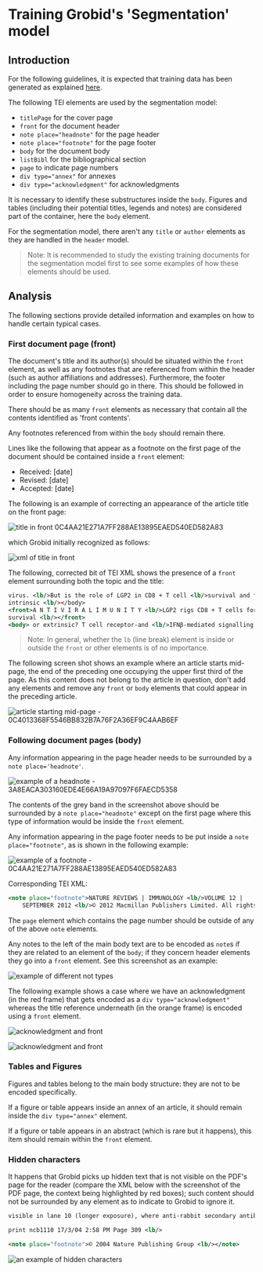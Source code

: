 # Training Grobid's 'Segmentation' model

## Introduction

For the following guidelines, it is expected that training data has been generated as explained [here](../Training-the-models-of-Grobid/#generation-of-training-data).

The following TEI elements are used by the segmentation model:

* `titlePage` for the cover page
* `front` for the document header
* `note place="headnote"` for the page header
* `note place="footnote"` for the page footer
* `body` for the document body
* `listBibl` for the bibliographical section
* `page` to indicate page numbers
* `div type="annex"` for annexes
* `div type="acknowledgment"` for acknowledgments

It is necessary to identify these substructures inside the `body`. Figures and tables (including their potential titles, legends and notes) are considered part of the container, here the `body` element.

For the segmentation model, there aren't any `title` or `author` elements as they are handled in the `header` model.

> Note: It is recommended to study the existing training documents for the segmentation model first to see some examples of how these elements should be used.

## Analysis

The following sections provide detailed information and examples on how to handle certain typical cases.

### First document page (front)

The document's title and its author(s) should be situated within the `front` element, as well as any footnotes that are referenced from within the header (such as author affiliations and addresses). Furthermore, the footer including the page number should go in there.  This should be followed in order to ensure homogeneity across the training data.

There should be as many `front` elements as necessary that contain all the contents identified as 'front contents'.

Any footnotes referenced from within the `body` should remain there.

Lines like the following that appear as a footnote on the first page of the document should be contained inside a `front` element:
* Received: [date]
* Revised: [date]
* Accepted: [date]

The following is an example of correcting an appearance of the article title on the front page:

![title in front 0C4AA21E271A7FF288AE13895EAED540ED582A83](img/title-in-front.png)

which Grobid initially recognized as follows:

![xml of title in front](img/title-in-front-xml-wrong.png)

The following, corrected bit of TEI XML shows the presence of a `front` element surrounding both the topic and the title:

```xml
virus. <lb/>But is the role of LGP2 in CD8 + T cell <lb/>survival and function cell
intrinsic <lb/></body>
<front>A N T I V I R A L I M U N I T Y <lb/>LGP2 rigs CD8 + T cells for
survival <lb/></front>
<body> or extrinsic? T cell receptor-and <lb/>IFNβ-mediated signalling in CD8 + T

```

> Note: In general, whether the `lb` (line break) element is inside or outside the `front` or other elements is of no importance.

The following screen shot shows an example where an article starts mid-page, the end of the preceding one occupying the upper first third of the page. As this content does not belong to the article in question, don't add any elements and remove any `front` or `body` elements that could appear in the preceding article.

![article starting mid-page - 0C4013368F5546BB832B7A76F2A36EF9C4AAB6EF](img/preceding-article-on-first-page.png)

### Following document pages (body)

Any information appearing in the page header needs to be surrounded by a `note place='headnote'`.

![example of a headnote - 3A8EACA303160EDE4E66A19A97097F6FAECD5358](img/note-place-headnote.png)

The contents of the grey band in the screenshot above should be surrounded by a `note place="headnote"` except on the first page where this type of information would be inside the `front` element.

Any information appearing in the page footer needs to be put inside a `note place="footnote"`, as is shown in the following example:

![example of a footnote - 0C4AA21E271A7FF288AE13895EAED540ED582A83](img/note-place-footnote.png)

Corresponding TEI XML:

```xml
<note place="footnote">NATURE REVIEWS | IMMUNOLOGY <lb/>VOLUME 12 |
	SEPTEMBER 2012 <lb/>© 2012 Macmillan Publishers Limited. All rights reserved</note>

```

The `page` element which contains the page number should be outside of any of the above `note` elements.

Any notes to the left of the main body text are to be encoded as `note`s if they are related to an element of the `body`; if they concern header elements they go into a `front` element.  See this screenshot as an example:

![example of different not types](img/different-note-examples.png)

The following example shows a case where we have an acknowledgment (in the red frame) that gets encoded as a `div type="acknowledgment"` whereas the title reference underneath (in the orange frame) is encoded using a `front` element.

![acknowledgment and front](img/acknowledgment-placement.png)

![acknowledgment and front](img/acknowledgment-placement-xml.png)

### Tables and Figures

Figures and tables belong to the main body structure: they are not to be encoded specifically.

If a figure or table appears inside an annex of an article, it should remain inside the `div type="annex"` element.

If a figure or table appears in an abstract (which is rare but it happens), this item should remain within the `front` element.


### Hidden characters

It happens that Grobid picks up hidden text that is not visible on the PDF's page for the reader (compare the XML below with the screenshot of the PDF page, the context being highlighted by red boxes); such content should not be surrounded by any element as to indicate to Grobid to ignore it.

```xml
visible in lane 10 (longer exposure), where anti-rabbit secondary antibodies<lb/> were used. <lb/></body>

print ncb1110 17/3/04 2:58 PM Page 309 <lb/>

<note place="footnote">© 2004 Nature Publishing Group <lb/></note>
```

![an example of hidden characters](img/hidden-characters.png)
